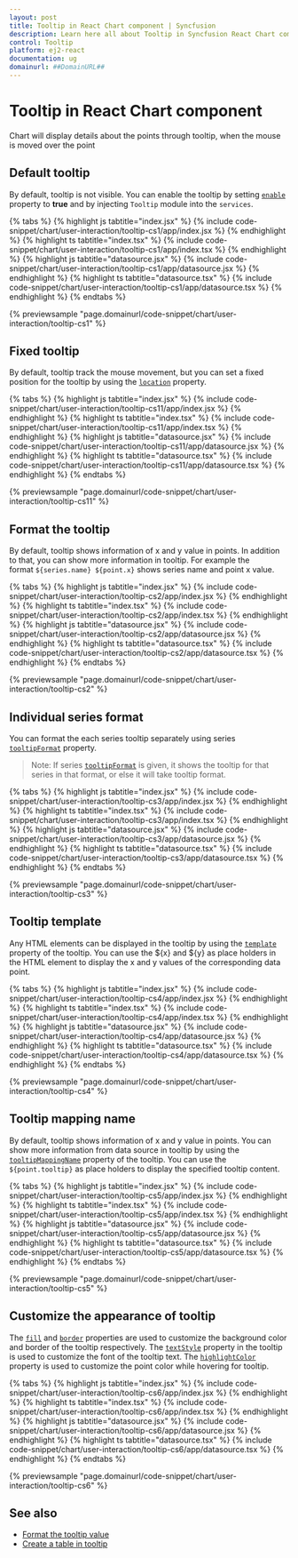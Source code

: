 ```yaml
---
layout: post
title: Tooltip in React Chart component | Syncfusion
description: Learn here all about Tooltip in Syncfusion React Chart component of Syncfusion Essential JS 2 and more.
control: Tooltip 
platform: ej2-react
documentation: ug
domainurl: ##DomainURL##
---
```


# Tooltip in React Chart component

Chart will display details about the points through tooltip, when the mouse is moved over the point

<!-- markdownlint-disable MD036 -->

## Default tooltip

<!-- markdownlint-disable MD012 -->
By default, tooltip is not visible. You can enable the tooltip by setting [`enable`](https://ej2.syncfusion.com/react/documentation/api/chart/tooltipSettingsModel/#enable) property to **true** and by injecting `Tooltip` module into the `services`.

{% tabs %}
{% highlight js tabtitle="index.jsx" %}
{% include code-snippet/chart/user-interaction/tooltip-cs1/app/index.jsx %}
{% endhighlight %}
{% highlight ts tabtitle="index.tsx" %}
{% include code-snippet/chart/user-interaction/tooltip-cs1/app/index.tsx %}
{% endhighlight %}
{% highlight js tabtitle="datasource.jsx" %}
{% include code-snippet/chart/user-interaction/tooltip-cs1/app/datasource.jsx %}
{% endhighlight %}
{% highlight ts tabtitle="datasource.tsx" %}
{% include code-snippet/chart/user-interaction/tooltip-cs1/app/datasource.tsx %}
{% endhighlight %}
{% endtabs %}

{% previewsample "page.domainurl/code-snippet/chart/user-interaction/tooltip-cs1" %}

## Fixed tooltip

By default, tooltip track the mouse movement, but you can set a fixed position for the tooltip by using the [`location`](https://ej2.syncfusion.com/react/documentation/api/chart/tooltipSettingsModel/#location) property.

{% tabs %}
{% highlight js tabtitle="index.jsx" %}
{% include code-snippet/chart/user-interaction/tooltip-cs11/app/index.jsx %}
{% endhighlight %}
{% highlight ts tabtitle="index.tsx" %}
{% include code-snippet/chart/user-interaction/tooltip-cs11/app/index.tsx %}
{% endhighlight %}
{% highlight js tabtitle="datasource.jsx" %}
{% include code-snippet/chart/user-interaction/tooltip-cs11/app/datasource.jsx %}
{% endhighlight %}
{% highlight ts tabtitle="datasource.tsx" %}
{% include code-snippet/chart/user-interaction/tooltip-cs11/app/datasource.tsx %}
{% endhighlight %}
{% endtabs %}

{% previewsample "page.domainurl/code-snippet/chart/user-interaction/tooltip-cs11" %}

## Format the tooltip

By default, tooltip shows information of x and y value in points. In addition to that, you can show more information in tooltip. For example the format `${series.name} ${point.x}` shows series name and point x value.

{% tabs %}
{% highlight js tabtitle="index.jsx" %}
{% include code-snippet/chart/user-interaction/tooltip-cs2/app/index.jsx %}
{% endhighlight %}
{% highlight ts tabtitle="index.tsx" %}
{% include code-snippet/chart/user-interaction/tooltip-cs2/app/index.tsx %}
{% endhighlight %}
{% highlight js tabtitle="datasource.jsx" %}
{% include code-snippet/chart/user-interaction/tooltip-cs2/app/datasource.jsx %}
{% endhighlight %}
{% highlight ts tabtitle="datasource.tsx" %}
{% include code-snippet/chart/user-interaction/tooltip-cs2/app/datasource.tsx %}
{% endhighlight %}
{% endtabs %}

{% previewsample "page.domainurl/code-snippet/chart/user-interaction/tooltip-cs2" %}

<!-- markdownlint-disable MD013 -->

## Individual series format

You can format the each series tooltip separately using series [`tooltipFormat`](https://ej2.syncfusion.com/react/documentation/api/chart/seriesModel/#tooltipformat) property.

>Note: If series [`tooltipFormat`](https://ej2.syncfusion.com/react/documentation/api/chart/seriesModel/#tooltipformat) is given, it shows the tooltip for that series in that format, or else it will take tooltip format.

{% tabs %}
{% highlight js tabtitle="index.jsx" %}
{% include code-snippet/chart/user-interaction/tooltip-cs3/app/index.jsx %}
{% endhighlight %}
{% highlight ts tabtitle="index.tsx" %}
{% include code-snippet/chart/user-interaction/tooltip-cs3/app/index.tsx %}
{% endhighlight %}
{% highlight js tabtitle="datasource.jsx" %}
{% include code-snippet/chart/user-interaction/tooltip-cs3/app/datasource.jsx %}
{% endhighlight %}
{% highlight ts tabtitle="datasource.tsx" %}
{% include code-snippet/chart/user-interaction/tooltip-cs3/app/datasource.tsx %}
{% endhighlight %}
{% endtabs %}

{% previewsample "page.domainurl/code-snippet/chart/user-interaction/tooltip-cs3" %}

<!-- markdownlint-disable MD013 -->

## Tooltip template

Any HTML elements can be displayed in the tooltip by using the [`template`](https://ej2.syncfusion.com/react/documentation/api/chart/tooltipSettingsModel/#template) property of the tooltip. You can use the ${x} and ${y} as place holders in the HTML element to display the x and y values of the corresponding data point.

{% tabs %}
{% highlight js tabtitle="index.jsx" %}
{% include code-snippet/chart/user-interaction/tooltip-cs4/app/index.jsx %}
{% endhighlight %}
{% highlight ts tabtitle="index.tsx" %}
{% include code-snippet/chart/user-interaction/tooltip-cs4/app/index.tsx %}
{% endhighlight %}
{% highlight js tabtitle="datasource.jsx" %}
{% include code-snippet/chart/user-interaction/tooltip-cs4/app/datasource.jsx %}
{% endhighlight %}
{% highlight ts tabtitle="datasource.tsx" %}
{% include code-snippet/chart/user-interaction/tooltip-cs4/app/datasource.tsx %}
{% endhighlight %}
{% endtabs %}

{% previewsample "page.domainurl/code-snippet/chart/user-interaction/tooltip-cs4" %}

## Tooltip mapping name

By default, tooltip shows information of x and y value in points. You can show more information from data source in tooltip by using the [`tooltipMappingName`](https://ej2.syncfusion.com/react/documentation/api/chart/seriesModel/#tooltipmappingname) property of the tooltip. You can use the `${point.tooltip}` as place holders to display the specified tooltip content.

{% tabs %}
{% highlight js tabtitle="index.jsx" %}
{% include code-snippet/chart/user-interaction/tooltip-cs5/app/index.jsx %}
{% endhighlight %}
{% highlight ts tabtitle="index.tsx" %}
{% include code-snippet/chart/user-interaction/tooltip-cs5/app/index.tsx %}
{% endhighlight %}
{% highlight js tabtitle="datasource.jsx" %}
{% include code-snippet/chart/user-interaction/tooltip-cs5/app/datasource.jsx %}
{% endhighlight %}
{% highlight ts tabtitle="datasource.tsx" %}
{% include code-snippet/chart/user-interaction/tooltip-cs5/app/datasource.tsx %}
{% endhighlight %}
{% endtabs %}

{% previewsample "page.domainurl/code-snippet/chart/user-interaction/tooltip-cs5" %}

## Customize the appearance of tooltip

The [`fill`](https://ej2.syncfusion.com/react/documentation/api/chart/tooltipSettingsModel/#fill) and [`border`](https://ej2.syncfusion.com/react/documentation/api/chart/tooltipSettingsModel/#border) properties are used to customize the background color and border of the tooltip respectively. The [`textStyle`](https://ej2.syncfusion.com/react/documentation/api/chart/tooltipSettingsModel/#textstyle) property in the tooltip is used to customize the font of the tooltip text. The [`highlightColor`](https://ej2.syncfusion.com/react/documentation/api/chart/#highlightcolor) property is used to customize the point color while hovering for tooltip.

{% tabs %}
{% highlight js tabtitle="index.jsx" %}
{% include code-snippet/chart/user-interaction/tooltip-cs6/app/index.jsx %}
{% endhighlight %}
{% highlight ts tabtitle="index.tsx" %}
{% include code-snippet/chart/user-interaction/tooltip-cs6/app/index.tsx %}
{% endhighlight %}
{% highlight js tabtitle="datasource.jsx" %}
{% include code-snippet/chart/user-interaction/tooltip-cs6/app/datasource.jsx %}
{% endhighlight %}
{% highlight ts tabtitle="datasource.tsx" %}
{% include code-snippet/chart/user-interaction/tooltip-cs6/app/datasource.tsx %}
{% endhighlight %}
{% endtabs %}

{% previewsample "page.domainurl/code-snippet/chart/user-interaction/tooltip-cs6" %}

## See also

* [Format the tooltip value](./how-to/tool-tip-format)
* [Create a table in tooltip](./how-to/tool-tip-table)